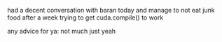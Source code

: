 had a decent conversation with baran today
and manage to not eat junk food after a week
trying to get cuda.compile() to work

any advice for ya:
  not much just yeah
